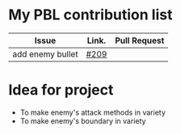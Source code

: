 My PBL contribution list
========================

| Issue                    | Link.   | Pull Request |
|--------------------------|---------|--------------|
|add enemy bullet     | [#209](https://github.com/inureyes/gradios/issues/209) |
Idea for project
================

 * To make enemy's attack methods in variety 
 * To make enemy's boundary in variety
